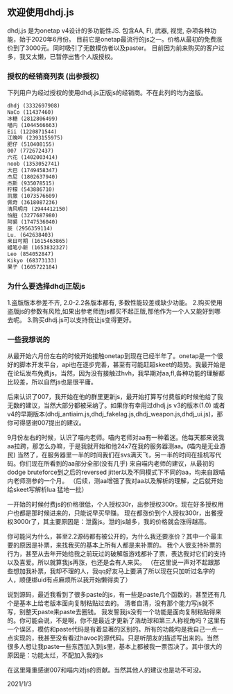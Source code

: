 ## 欢迎使用dhdj.js

dhdj.js 是为onetap v4设计的多功能性JS. 包含AA, Fl, 武器, 视觉, 杂项各种功能，始于2020年6月份。
目前它是onetap最流行的js之一。价格从最初的免费涨价到了3000元。同时吸引了无数模仿者以及paster。
目前因为前来购买的客户过多，我又太懒，已暂停出售个人版授权。

### 授权的经销商列表 (出参授权)

下列用户为经过授权的使用dhdj.js正版js的经销商。不在此列的均为盗版。

```markdown
dhdj (3332697908)
NaCo (11437460)
冰糖 (2812806499)
喵内 (1044566663)
Eii (1220871544)
江晚吟 (2393155975)
肥仔 (510408155)
007 (772672437)
六花 (1402003414)
noob (1353052741)
大巴 (1749458347)
杰尼 (1802637940)
杰斯 (935078515)
柠檬 (543886710)
凯撒 (1073576609)
佩奇 (3618087236)
清风明月 (2944412150)
怕脏 (3277687980)
阿裘 (1747536040)
辰 (2956359114)
Lu. (642638403)
来日可期 (1615463865)
蜡笔小新 (1653832327)
Leo (854052847)
Kikyo (68373133)
果子 (1605722184)
```

### 为什么要选择dhdj正版js

1.盗版版本参差不齐, 2.0-2.2各版本都有, 多数性能较差或缺少功能。
2.购买使用盗版js的参数有风险,如果出参老师连js都买不起正版,那他作为一个人又能好到哪去呢。
3.购买dhdj.js可以支持我让js变得更好。

### 一些我想说的

从最开始六月份左右的时候开始接触onetap到现在已经半年了。onetap是一个很好的脚本开发平台，api也在逐步完善，甚至有可能赶超skeet的趋势。我最开始是在论坛发布免费js，当然，因为没有接触过hvh，我早期对aa,fl,各种功能的理解都比较差，所以自然js也是很平庸。

后来认识了007，我开始在他的群里更新js，最开始打算写付费版的时候他给了我无数的建议，当然大部分都被采纳了。如果你有幸用过dhdj.js v3的版本(1.0) 或者 v4的早期版本(dhdj_antiaim.js,dhdj_fakelag.js,dhdj_weapon.js,dhdj_ui.js)，那你可得感谢007提出的建议。

9月份左右的时候，认识了喵内老师。喵内老师对aa有一种着迷。他每天都来说我aa拉跨，那怎么办嘛，于是我就开始和他24x7在我的服务器测aa。(喵内是无业游民) 当然了，在服务器里一半的时间我们在svs满天飞，另一半的时间在挂机写代码。你们现在所看到的aa部分全部(没有几乎) 来自喵内老师的建议，从最初的dodge bruteforce到之后的reversed jitter以及不同模式下不同的aa，均来自跟喵内老师测参的一个月。 （后续，测aa增强了我对aa以及解析的理解，之后就开始给skeet写解析lua 猛地一批）

一开始的时候付费js的价格很低，个人授权30r，出参授权300r。现在好多授权用户也都是那时候进来的，只能说早买早赚。
现在都涨价到个人授权300r，出餐授权3000r了，其主要原因是：泄露js。泄的js越多，我的价格就会涨得越高。

你可能问为什么，甚至2.2源码都有被公开的，为什么我还要涨价？其中一个最主要的原因是补票，来找我买的基本上所有人都是来补票的。
我个人很支持补票的行为，甚至从去年开始给我之前玩过的破解版游戏都补了票，表达我对它们的支持以及喜爱。所以就算我js再涨，也还是会有人来买。
（在这里说一声对不起跟那些想加我补票，我却不理的人，我qq好友马上要满了所以现在只加听过名字的人，顺便绑uid有点麻烦所以我开始懒得卖了）

说到源码，最近我看到了很多paste的js，有一些是paste几个函数的，甚至还有几个是基本上给老版本面向复制粘贴过去的。 清者自清，没有那个能力写js就不写，别整天paste来paste去圈钱。
我发誓我js没有一个功能是面向复制粘贴得来的。你可能会说，不是啊，你不是最近才更新了浩劫球和第三人称视角吗？这里有一个误区，模仿和paste代码是有着显著的区别的。所有的功能均是我自己一点一点实现的，我甚至没有看过havoc的源代码。只是听朋友的描述写出来的。当然 很多人想让我paste一些东西加入到js里，基本上都被我一票否决了。其中很大的原因是：功能太烂，不配加入我的js

在这里隆重感谢007和喵内对js的贡献。当然其他人的建议也是功不可没。

2021/1/3

